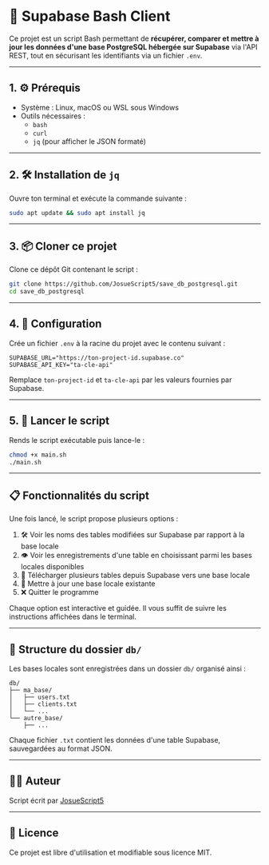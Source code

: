 # 🔐 Supabase Bash Client

Ce projet est un script Bash permettant de **récupérer, comparer et mettre à jour les données d'une base PostgreSQL hébergée sur Supabase** via l'API REST, tout en sécurisant les identifiants via un fichier `.env`.

---

## 1. ⚙️ Prérequis

- Système : Linux, macOS ou WSL sous Windows
- Outils nécessaires :
  - `bash`
  - `curl`
  - `jq` (pour afficher le JSON formaté)

---

## 2. 🛠️ Installation de `jq`

Ouvre ton terminal et exécute la commande suivante :

```bash
sudo apt update && sudo apt install jq
```

---

## 3. 📦 Cloner ce projet

Clone ce dépôt Git contenant le script :

```bash
git clone https://github.com/JosueScript5/save_db_postgresql.git
cd save_db_postgresql
```

---

## 4. 🔧 Configuration

Crée un fichier `.env` à la racine du projet avec le contenu suivant :

```env
SUPABASE_URL="https://ton-project-id.supabase.co"
SUPABASE_API_KEY="ta-cle-api"
```

Remplace `ton-project-id` et `ta-cle-api` par les valeurs fournies par Supabase.

---

## 5. 🚀 Lancer le script

Rends le script exécutable puis lance-le :

```bash
chmod +x main.sh
./main.sh
```

---

## 📋 Fonctionnalités du script

Une fois lancé, le script propose plusieurs options :

1. 🛠️ Voir les noms des tables modifiées sur Supabase par rapport à la base locale
2. 👁️ Voir les enregistrements d'une table en choisissant parmi les bases locales disponibles
3. 💾 Télécharger plusieurs tables depuis Supabase vers une base locale
4. 🔄 Mettre à jour une base locale existante
5. ❌ Quitter le programme

Chaque option est interactive et guidée. Il vous suffit de suivre les instructions affichées dans le terminal.

---

## 📁 Structure du dossier `db/`

Les bases locales sont enregistrées dans un dossier `db/` organisé ainsi :

```
db/
├── ma_base/
│   ├── users.txt
│   ├── clients.txt
│   └── ...
└── autre_base/
    ├── ...
```

Chaque fichier `.txt` contient les données d'une table Supabase, sauvegardées au format JSON.

---

## 👨‍💻 Auteur

Script écrit par [JosueScript5](https://github.com/JosueScript5)

---

## 📜 Licence

Ce projet est libre d'utilisation et modifiable sous licence MIT.
